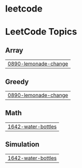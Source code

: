 # leetcode
<!---LeetCode Topics Start-->
# LeetCode Topics
## Array
|  |
| ------- |
| [0890-lemonade-change](https://github.com/ManikandanMohanS/leetcode/tree/master/0890-lemonade-change) |
## Greedy
|  |
| ------- |
| [0890-lemonade-change](https://github.com/ManikandanMohanS/leetcode/tree/master/0890-lemonade-change) |
## Math
|  |
| ------- |
| [1642-water-bottles](https://github.com/ManikandanMohanS/leetcode/tree/master/1642-water-bottles) |
## Simulation
|  |
| ------- |
| [1642-water-bottles](https://github.com/ManikandanMohanS/leetcode/tree/master/1642-water-bottles) |
<!---LeetCode Topics End-->